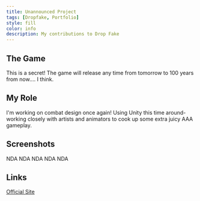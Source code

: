 ```yaml
---
title: Unannounced Project
tags: [Dropfake, Portfolio]
style: fill
color: info
description: My contributions to Drop Fake
---
```

## The Game

This is a secret! The game will release any time from tomorrow to 100 years from now.... I think.


## My Role
I'm working on combat design once again! Using Unity this time around- working closely with artists and animators to cook up some extra juicy AAA gameplay.


## Screenshots
NDA NDA NDA NDA NDA


## Links
[Official Site](https://www.dropfake.com/)


